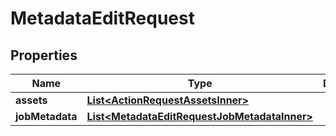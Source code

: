 

# MetadataEditRequest


## Properties

| Name | Type | Description | Notes |
|------------ | ------------- | ------------- | -------------|
|**assets** | [**List&lt;ActionRequestAssetsInner&gt;**](ActionRequestAssetsInner.md) |  |  [optional] |
|**jobMetadata** | [**List&lt;MetadataEditRequestJobMetadataInner&gt;**](MetadataEditRequestJobMetadataInner.md) |  |  [optional] |



